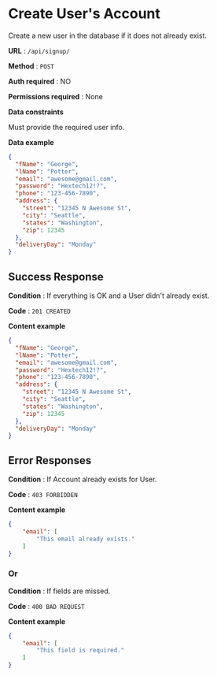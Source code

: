# Create User's Account

Create a new user in the database if it does not already exist.

**URL** : `/api/signup/`

**Method** : `POST`

**Auth required** : NO

**Permissions required** : None

**Data constraints**

Must provide the required user info.


**Data example**

```json
{
  "fName": "George",
  "lName": "Potter",
  "email": "awesome@gmail.com",
  "password": "Hextech12!?",
  "phone": "123-456-7890",
  "address": {
    "street": "12345 N Awesome St",
    "city": "Seattle",
    "states": "Washington",
    "zip": 12345
  },
  "deliveryDay": "Monday"
}
```

## Success Response

**Condition** : If everything is OK and a User didn't already exist.

**Code** : `201 CREATED`

**Content example**

```json
{
  "fName": "George",
  "lName": "Potter",
  "email": "awesome@gmail.com",
  "password": "Hextech12!?",
  "phone": "123-456-7890",
  "address": {
    "street": "12345 N Awesome St",
    "city": "Seattle",
    "states": "Washington",
    "zip": 12345
  },
  "deliveryDay": "Monday"
}
```

## Error Responses

**Condition** : If Account already exists for User.

**Code** : `403 FORBIDDEN`

**Content example**

```json
{
    "email": [
        "This email already exists."
    ]
}
```

### Or

**Condition** : If fields are missed.

**Code** : `400 BAD REQUEST`

**Content example**

```json
{
    "email": [
        "This field is required."
    ]
}
```